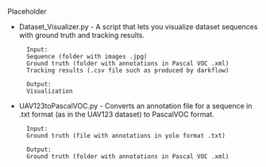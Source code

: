 Placeholder

- Dataset_Visualizer.py - A script that lets you visualize dataset sequences with ground 
truth and tracking results.

        Input: 
        Sequence (folder with images .jpg)
        Ground truth (folder with annotations in Pascal VOC .xml)
        Tracking results (.csv file such as produced by darkflow)
        
        Output:
        Visualization

- UAV123toPascalVOC.py - Converts an annotation file for a sequence in .txt format (as in the 
UAV123 dataset) to PascalVOC format.

        Input:
        Ground truth (file with annotations in yolo format .txt)
        
        Output:
        Ground truth (folder with annotations in Pascal VOC .xml)